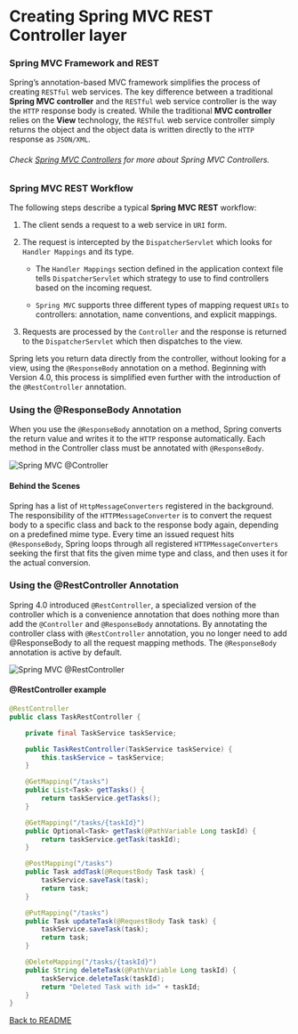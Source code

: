 # Creating Spring MVC REST Controller layer

### Spring MVC Framework and REST

Spring’s annotation-based MVC framework simplifies the process of creating ```RESTful``` 
web services. The key difference between a traditional **Spring MVC controller** and the 
```RESTful``` web service controller is the way the ```HTTP``` response body is created. While the 
traditional **MVC controller** relies on the **View** technology, the ```RESTful``` web service controller 
simply returns the object and the object data is written directly to the ```HTTP``` response as ```JSON/XML```. 

###### Check [Spring MVC Controllers](spring_controllers.md) for more about Spring MVC Controllers. 

### Spring MVC REST Workflow

The following steps describe a typical **Spring MVC REST** workflow:

   1. The client sends a request to a web service in ```URI``` form.
    
   2. The request is intercepted by the ```DispatcherServlet``` which looks for ```Handler Mappings``` and its type.
   
       - The ```Handler Mappings``` section defined in the application context file tells ```DispatcherServlet``` which 
       strategy to use to find controllers based on the incoming request.
       
       - ```Spring MVC``` supports three different types of mapping request ```URIs``` to controllers: annotation, 
       name conventions, and explicit mappings.
       
   3. Requests are processed by the ```Controller``` and the response is returned to the ```DispatcherServlet``` 
   which then dispatches to the view. 

Spring lets you return data directly from the controller, without looking for a view, using the 
```@ResponseBody``` annotation on a method. Beginning with Version 4.0, this process is simplified even 
further with the introduction of the ```@RestController``` annotation.

### Using the @ResponseBody Annotation

When you use the ```@ResponseBody``` annotation on a method, Spring converts the return 
value and writes it to the ```HTTP``` response automatically. Each method in the Controller 
class must be annotated with ```@ResponseBody```.

![Spring MVC @Controller](image/mvc_controller.png)

#### Behind the Scenes

Spring has a list of ```HttpMessageConverters``` registered in the background. 
The responsibility of the ```HTTPMessageConverter``` is to convert the request body 
to a specific class and back to the response body again, depending on a predefined 
mime type. Every time an issued request hits ```@ResponseBody```, Spring loops through all 
registered ```HTTPMessageConverters``` seeking the first that fits the given mime type and 
class, and then uses it for the actual conversion.

### Using the @RestController Annotation

Spring 4.0 introduced ```@RestController```, a specialized version of the controller which is a convenience 
annotation that does nothing more than add the ```@Controller``` and ```@ResponseBody``` annotations. By annotating 
the controller class with ```@RestController``` annotation, you no longer need to add @ResponseBody to all 
the request mapping methods. The ```@ResponseBody``` annotation is active by default.

![Spring MVC @RestController](image/mvc_restcontroller.png)

#### @RestController example

```java
@RestController
public class TaskRestController {

    private final TaskService taskService;

    public TaskRestController(TaskService taskService) {
        this.taskService = taskService;
    }

    @GetMapping("/tasks")
    public List<Task> getTasks() {
        return taskService.getTasks();
    }

    @GetMapping("/tasks/{taskId}")
    public Optional<Task> getTask(@PathVariable Long taskId) {
        return taskService.getTask(taskId);
    }

    @PostMapping("/tasks")
    public Task addTask(@RequestBody Task task) {
        taskService.saveTask(task);
        return task;
    }

    @PutMapping("/tasks")
    public Task updateTask(@RequestBody Task task) {
        taskService.saveTask(task);
        return task;
    }

    @DeleteMapping("/tasks/{taskId}")
    public String deleteTask(@PathVariable Long taskId) {
        taskService.deleteTask(taskId);
        return "Deleted Task with id=" + taskId;
    }
}
```

[Back to README](../README.md)
